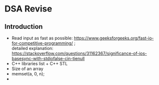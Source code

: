 # DSA Revise

## Introduction
- Read input as fast as possible: https://www.geeksforgeeks.org/fast-io-for-competitive-programming/ ;  
detailed explanation: https://stackoverflow.com/questions/31162367/significance-of-ios-basesync-with-stdiofalse-cin-tienull
- C++ libraries list + C++ STL  
- Size of an array  
- memset(a, 0, n);  
- 
